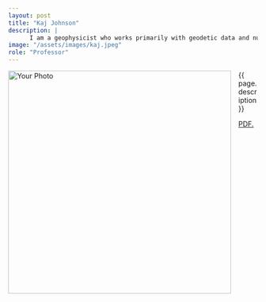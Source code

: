 ```yaml
---
layout: post
title: "Kaj Johnson"
description: |
      I am a geophysicist who works primarily with geodetic data and numerical and analytical modeling to investigate active deformation of the lithosphere. In particular, I study how deformation within plate boundary zones is accommodated by faulting and folding in the crust and viscous flow in the lower crust and upper mantle.
image: "/assets/images/kaj.jpeg"
role: "Professor"
---
```


<img src="{{ page.image }}" alt="Your Photo" width="450" style="float:left; margin-right:15px;">

{{ page.description}}

<a href="kajjohns.github.io/assets/CV_kaj_Jan_2025.pdf" target="_blank">PDF.</a>
